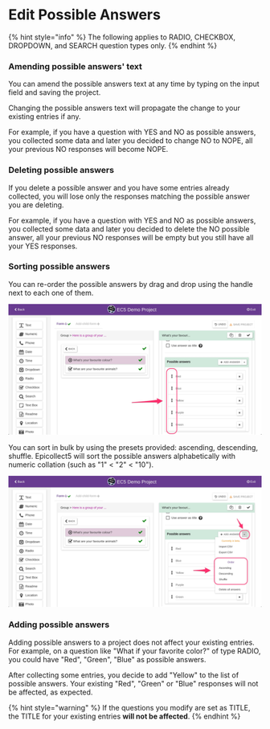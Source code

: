 # Edit Possible Answers

{% hint style="info" %}
The following applies to RADIO, CHECKBOX, DROPDOWN, and SEARCH question types only.
{% endhint %}

### Amending possible answers' text

You can amend the possible answers text at any time by typing on the input field and saving the project.

Changing the possible answers text will propagate the change to your existing entries if any.

For example, if you have a question with YES and NO as possible answers, you collected some data and later you decided to change NO to NOPE, all your previous NO responses will become NOPE.

### Deleting possible answers

If you delete a possible answer and you have some entries already collected, you will lose only the responses matching the possible answer you are deleting.

For example, if you have a question with YES and NO as possible answers, you collected some data and later you decided to delete the NO possible answer, all your previous NO responses will be empty but you still have all your YES responses.

### Sorting possible answers

You can re-order the possible answers by drag and drop using the handle next to each one of them.

![](../.gitbook/assets/edit-possible-answers-1.jpg)

You can sort in bulk by using the presets provided: ascending, descending, shuffle. Epicollect5 will sort the possible answers alphabetically with numeric collation (such as "1" < "2" < "10").

![](../.gitbook/assets/edit-possible-answers-2.jpg)

### Adding possible answers

Adding possible answers to a project does not affect your existing entries. For example, on a question like "What if your favorite color?" of type RADIO, you could have "Red", "Green", "Blue" as possible answers.

After collecting some entries, you decide to add "Yellow" to the list of possible answers. Your existing "Red", "Green" or "Blue" responses will not be affected, as expected.

{% hint style="warning" %}
If the questions you modify are set as TITLE, the TITLE for your existing entries **will not be affected**.
{% endhint %}
